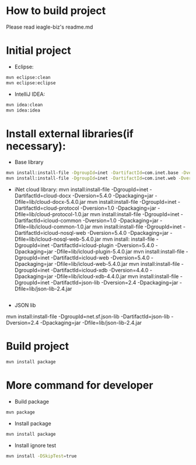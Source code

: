 # How to build project

Please read ieagle-biz's readme.md

# Initial project

- Eclipse:

```bash
mvn eclipse:clean
mvn eclipse:eclipse
```

- IntelliJ IDEA:

```bash
mvn idea:clean
mvn idea:idea
```

# Install external libraries(if necessary):

* Base library

```bash
mvn install:install-file -DgroupId=inet -DartifactId=com.inet.base -Dversion=2.5.1.RELEASE -Dpackaging=jar -Dfile=lib/com.inet.base-2.5.1.RELEASE.jar
mvn install:install-file -DgroupId=inet -DartifactId=com.inet.web -Dversion=2.5.1.RELEASE -Dpackaging=jar -Dfile=lib/com.inet.web-2.5.1.RELEASE.jar
```

* iNet cloud library:
  mvn install:install-file -DgroupId=inet -DartifactId=cloud-docx -Dversion=5.4.0 -Dpackaging=jar
  -Dfile=lib/cloud-docx-5.4.0.jar mvn install:install-file -DgroupId=inet -DartifactId=cloud-protocol -Dversion=1.0
  -Dpackaging=jar -Dfile=lib/cloud-protocol-1.0.jar mvn install:install-file -DgroupId=inet -DartifactId=icloud-common
  -Dversion=1.0 -Dpackaging=jar -Dfile=lib/icloud-common-1.0.jar mvn install:install-file -DgroupId=inet
  -DartifactId=icloud-nosql-web -Dversion=5.4.0 -Dpackaging=jar -Dfile=lib/icloud-nosql-web-5.4.0.jar mvn install:
  install-file -DgroupId=inet -DartifactId=icloud-plugin -Dversion=5.4.0 -Dpackaging=jar
  -Dfile=lib/icloud-plugin-5.4.0.jar mvn install:install-file -DgroupId=inet -DartifactId=icloud-web -Dversion=5.4.0
  -Dpackaging=jar -Dfile=lib/icloud-web-5.4.0.jar mvn install:install-file -DgroupId=inet -DartifactId=icloud-xdb
  -Dversion=4.4.0 -Dpackaging=jar -Dfile=lib/icloud-xdb-4.4.0.jar mvn install:install-file -DgroupId=inet
  -DartifactId=json-lib -Dversion=2.4 -Dpackaging=jar -Dfile=lib/json-lib-2.4.jar

```bash

```

* JSON lib

mvn install:install-file -DgroupId=net.sf.json-lib -DartifactId=json-lib -Dversion=2.4 -Dpackaging=jar
-Dfile=lib/json-lib-2.4.jar

# Build project

```bash
mvn install package
```

# More command for developer

- Build package

```bash
mvn package 
```
- Install package

```bash
mvn install package
```

- Install ignore test

```bash
mvn install -DSkipTest=true
```

